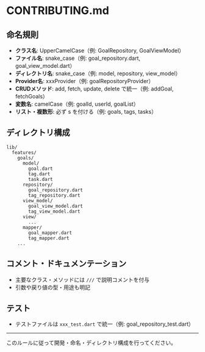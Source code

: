 # CONTRIBUTING.md

## 命名規則

- **クラス名**: UpperCamelCase（例: GoalRepository, GoalViewModel）
- **ファイル名**: snake_case（例: goal_repository.dart, goal_view_model.dart）
- **ディレクトリ名**: snake_case（例: model, repository, view_model）
- **Provider名**: xxxProvider（例: goalRepositoryProvider）
- **CRUDメソッド**: add, fetch, update, delete で統一（例: addGoal, fetchGoals）
- **変数名**: camelCase（例: goalId, userId, goalList）
- **リスト・複数形**: 必ず s を付ける（例: goals, tags, tasks）

## ディレクトリ構成

```
lib/
  features/
    goals/
      model/
        goal.dart
        tag.dart
        task.dart
      repository/
        goal_repository.dart
        tag_repository.dart
      view_model/
        goal_view_model.dart
        tag_view_model.dart
      view/
        ...
      mapper/
        goal_mapper.dart
        tag_mapper.dart
    ...
```

## コメント・ドキュメンテーション

- 主要なクラス・メソッドには `///` で説明コメントを付与
- 引数や戻り値の型・用途も明記

## テスト

- テストファイルは `xxx_test.dart` で統一（例: goal_repository_test.dart）

---

このルールに従って開発・命名・ディレクトリ構成を行ってください。
